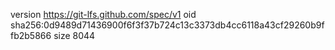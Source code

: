 version https://git-lfs.github.com/spec/v1
oid sha256:0d9489d71436900f6f3f37b724c13c3373db4cc6118a43cf29260b9ffb2b5866
size 8044

